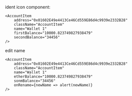 ident icon component:

    <AccountItem
        address="0x01602E49e4413Ce46Cd559E86d4c9939e2332B28"
        className="AccountItem"
        name="Wallet 1"
        firstBalance="10000.823749827938479"
        secondBalance="34456"
    />
    
edit name
            
    <AccountItem
        address="0x01602E49e4413Ce46Cd559E86d4c9939e2332B28"
        className="AccountItem"
        name="Wallet 1"
        etherBalance="10000.823749827938479"
        sonmBalance="34456"
        onRename={newName => alert(newName)}
    />